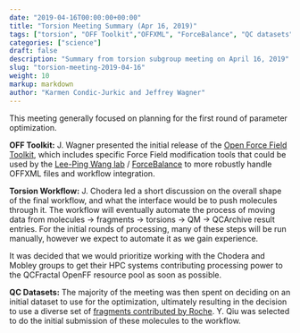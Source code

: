 ```yaml
---
date: "2019-04-16T00:00:00+00:00"
title: "Torsion Meeting Summary (Apr 16, 2019)"
tags: ["torsion", "OFF Toolkit","OFFXML", "ForceBalance", "QC datasets", "torsion workflow"]
categories: ["science"]
draft: false
description: "Summary from torsion subgroup meeting on April 16, 2019"
slug: "torsion-meeting-2019-04-16"
weight: 10
markup: markdown
author: "Karmen Condic-Jurkic and Jeffrey Wagner"
---
```


This meeting generally focused on planning for the first round of parameter optimization.

**OFF Toolkit:** J. Wagner presented the initial release of the [Open Force Field Toolkit](https://github.com/openforcefield/openforcefield), which includes specific Force Field modification tools that could be used by the [Lee-Ping Wang lab](http://www.lpwchem.org/) / [ForceBalance](https://github.com/leeping/forcebalance) to more robustly handle OFFXML files and workflow integration.

**Torsion Workflow:** J. Chodera led a short discussion on the overall shape of the final workflow, and what the interface would be to push molecules through it. The workflow will eventually automate the process of moving data from molecules → fragments → torsions → QM → QCArchive result entries. For the initial rounds of processing, many of these steps will be run manually, however we expect to automate it as  we gain experience.

It was decided that we would prioritize working with the Chodera and Mobley groups to get their HPC systems contributing processing power to the QCFractal OpenFF resource pool as soon as possible.

**QC Datasets:** The majority of the meeting was then spent on deciding on an initial dataset to use for the optimization, ultimately resulting in the decision to use a diverse set of [fragments contributed by Roche](https://github.com/openforcefield/open-forcefield-data/tree/master/Torsion-Drives/Roche-Reference-Compounds). Y. Qiu was selected to do the initial submission of these molecules to the workflow.
